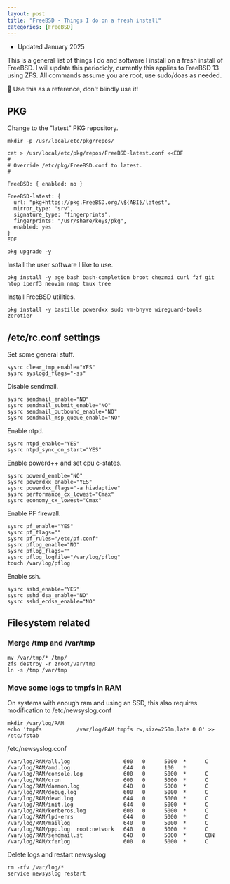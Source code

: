 ```yaml
---
layout: post
title: "FreeBSD - Things I do on a fresh install"
categories: [FreeBSD]
---
```


* Updated January 2025

This is a general list of things I do and software I install on a fresh install of FreeBSD. 
I will update this periodicly, currently this applies to FreeBSD 13 using ZFS. All commands
assume you are root, use sudo/doas as needed.

🚨 Use this as a reference, don't blindly use it!

## PKG

Change to the "latest" PKG repository.

~~~
mkdir -p /usr/local/etc/pkg/repos/
~~~

~~~
cat > /usr/local/etc/pkg/repos/FreeBSD-latest.conf <<EOF
#
# Override /etc/pkg/FreeBSD.conf to latest.
#

FreeBSD: { enabled: no }

FreeBSD-latest: {
  url: "pkg+https://pkg.FreeBSD.org/\${ABI}/latest",
  mirror_type: "srv",
  signature_type: "fingerprints",
  fingerprints: "/usr/share/keys/pkg",
  enabled: yes
}
EOF
~~~

~~~
pkg upgrade -y
~~~

Install the user software I like to use.
~~~
pkg install -y age bash bash-completion broot chezmoi curl fzf git htop iperf3 neovim nmap tmux tree
~~~

Install FreeBSD utilities.
~~~
pkg install -y bastille powerdxx sudo vm-bhyve wireguard-tools zerotier
~~~

## /etc/rc.conf settings

Set some general stuff.
~~~
sysrc clear_tmp_enable="YES"
sysrc syslogd_flags="-ss"
~~~

Disable sendmail.
~~~
sysrc sendmail_enable="NO"
sysrc sendmail_submit_enable="NO"
sysrc sendmail_outbound_enable="NO"
sysrc sendmail_msp_queue_enable="NO"
~~~

Enable ntpd.
~~~
sysrc ntpd_enable="YES"
sysrc ntpd_sync_on_start="YES"
~~~

Enable powerd++ and set cpu c-states.
~~~
sysrc powerd_enable="NO"
sysrc powerdxx_enable="YES"
sysrc powerdxx_flags="-a hiadaptive"
sysrc performance_cx_lowest="Cmax"
sysrc economy_cx_lowest="Cmax"
~~~

Enable PF firewall.
~~~
sysrc pf_enable="YES"
sysrc pf_flags=""
sysrc pf_rules="/etc/pf.conf"
sysrc pflog_enable="NO"
sysrc pflog_flags=""
sysrc pflog_logfile="/var/log/pflog"
touch /var/log/pflog
~~~

Enable ssh.
~~~
sysrc sshd_enable="YES"
sysrc sshd_dsa_enable="NO"
sysrc sshd_ecdsa_enable="NO"
~~~

## Filesystem related

### Merge /tmp and /var/tmp

~~~
mv /var/tmp/* /tmp/
zfs destroy -r zroot/var/tmp
ln -s /tmp /var/tmp
~~~

### Move some logs to tmpfs in RAM

On systems with enough ram and using an SSD, this also requires modification to /etc/newsyslog.conf
~~~
mkdir /var/log/RAM
echo 'tmpfs           /var/log/RAM tmpfs rw,size=250m,late 0 0' >> /etc/fstab
~~~

/etc/newsyslog.conf
~~~
/var/log/RAM/all.log                 600   0      5000  *      C
/var/log/RAM/amd.log                 644   0      100   *
/var/log/RAM/console.log             600   0      5000  *      C
/var/log/RAM/cron                    600   0      5000  *      C
/var/log/RAM/daemon.log              640   0      5000  *      C
/var/log/RAM/debug.log               600   0      5000  *      C
/var/log/RAM/devd.log                644   0      5000  *      C
/var/log/RAM/init.log                644   0      5000  *      C
/var/log/RAM/kerberos.log            600   0      5000  *      C
/var/log/RAM/lpd-errs                644   0      5000  *      C
/var/log/RAM/maillog                 640   0      5000  *      C
/var/log/RAM/ppp.log  root:network   640   0      5000  *      C
/var/log/RAM/sendmail.st             640   0      5000  *      CBN
/var/log/RAM/xferlog                 600   0      5000  *      C
~~~

Delete logs and restart newsyslog
~~~
rm -rfv /var/log/*
service newsyslog restart
~~~